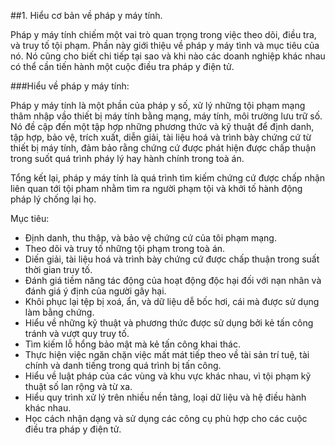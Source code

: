 ##1. Hiểu cơ bản về pháp y máy tính.
    
Pháp y máy tính chiếm một vai trò quan trọng trong việc theo dõi, điều tra, và truy tố tội phạm. Phần này giới thiệu về pháp y máy tình và mục tiêu của nó. Nó cũng cho biết chi tiếp tại sao và khi nào các doanh nghiệp khác nhau có thể cần tiến hành một cuộc điều tra pháp y điện tử.  

###Hiểu về pháp y máy tính:

Pháp y máy tính là một phần của pháp y số, xử lý những tội phạm mạng thâm nhập vầo thiết bị máy tính bằng mạng, máy tính, môi trường lưu trữ số. Nó đề cập đến một tập hợp những phương thức và kỹ thuật để định danh, tập hợp, bảo vệ, trích xuất, diễn giải, tài liệu hoá và trình bày chứng cứ từ thiết bị máy tính, đảm bảo rằng chứng cứ được phát hiện được chấp thuận trong suốt quá trình pháy lý hay hành chính trong toà án.

Tổng kết lại, pháp y máy tính là quá trình tìm kiếm chứng cứ được chấp nhận liên quan tới tội pham nhằm tìm ra người phạm tội và khởi tố hành động pháp lý chống lại họ.

Mục tiêu:

- Định danh, thu thập, và bảo vệ chứng cứ của tôi phạm mạng.
- Theo dõi và truy tố những tội phạm trong toà án.
- Diến giải, tài liệu hoá và trình bày chứng cứ được chấp thuận trong suất thời gian truy tố.
- Đánh giá tiềm năng tác động của hoạt động độc hại đối với nạn nhân và đánh giá ý định của người gây hại.
- Khôi phục lại tệp bị xoá, ẩn, và dữ liệu dễ bốc hơi, cái mà được sử dụng làm bằng chứng.
- Hiểu về những kỹ thuật và phương thức được sử dụng bởi kẻ tấn công tránh và vượt quy truy tố.
- Tìm kiếm lỗ hổng bảo mật mà kẻ tấn công khai thác.
- Thực hiện việc ngăn chặn việc mất mát tiếp theo về tài sản trí tuệ, tài chính và danh tiếng trong quá trình bị tấn công.
- Hiểu về luật pháp của các vùng và khu vực khác nhau, vì tội phạm kỹ thuật số lan rộng và từ xa.
- Hiểu quy trình xử lý trên nhiều nền tảng, loại dữ liệu và hệ điều hành khác nhau.
- Học cách nhận dạng và sử dụng các công cụ phù hợp cho các cuộc điều tra pháp y điện tử.

